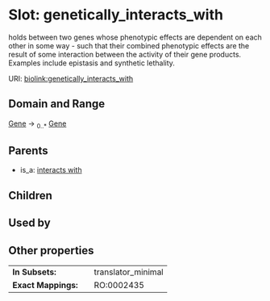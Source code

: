 
# Slot: genetically_interacts_with


holds between two genes whose phenotypic effects are dependent on each other in some way - such that their combined phenotypic effects are the result of some interaction between the activity of their gene products. Examples include epistasis and synthetic lethality.

URI: [biolink:genetically_interacts_with](https://w3id.org/biolink/vocab/genetically_interacts_with)


## Domain and Range

[Gene](Gene.md) &#8594;  <sub>0..\*</sub> [Gene](Gene.md)

## Parents

 *  is_a: [interacts with](interacts_with.md)

## Children


## Used by


## Other properties

|  |  |  |
| --- | --- | --- |
| **In Subsets:** | | translator_minimal |
| **Exact Mappings:** | | RO:0002435 |

